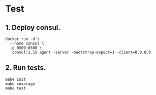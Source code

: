 # Test

## 1. Deploy consul.

```shell
docker run -d \
  --name consul \
  -p 8500:8500 \
   consul:1.15 agent -server -bootstrap-expect=1 -client=0.0.0.0

```

## 2. Run tests.

```shell
make init
make coverage
make test

```